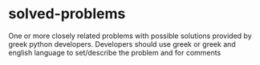 # solved-problems
One or more closely related problems with possible solutions provided by greek python developers.
Developers should use greek or greek and english language to set/describe the problem and for comments
